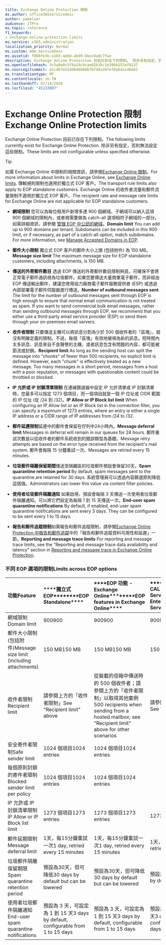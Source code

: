 ```yaml
---
title: Exchange Online Protection 限制
ms.author: office365servicedesc
author: pamelaar
audience: ITPro
ms.topic: reference
f1_keywords:
- exchange-online-protection-limits
ms.service: o365-administration
localization_priority: Normal
ms.custom: Adm_ServiceDesc
ms.assetid: f866fe3b-a183-4e6d-abd9-bbec0a0c7fae
description: Exchange Online Protection 目前已存在下列限制。 除非另有指定，否則無法設定這些限制。
ms.openlocfilehash: 3c5a8e0c5f9a19c9cae81b3bc1e39bb153af0137
ms.sourcegitcommit: d2cd67e52dd646b68bfbfd8a387e70a6da140a62
ms.translationtype: MT
ms.contentlocale: zh-TW
ms.lasthandoff: 07/14/2020
ms.locfileid: "45133007"
---
```

# <a name="exchange-online-protection-limits"></a><span data-ttu-id="2e040-104">Exchange Online Protection 限制</span><span class="sxs-lookup"><span data-stu-id="2e040-104">Exchange Online Protection limits</span></span>

<span data-ttu-id="2e040-105">Exchange Online Protection 目前已存在下列限制。</span><span class="sxs-lookup"><span data-stu-id="2e040-105">The following limits currently exist for Exchange Online Protection.</span></span> <span data-ttu-id="2e040-106">除非另有指定，否則無法設定這些限制。</span><span class="sxs-lookup"><span data-stu-id="2e040-106">These limits are not configurable unless specified otherwise.</span></span> 
  
> [!TIP]
> <span data-ttu-id="2e040-107">如需 Exchange Online 中限制的相關資訊，請參閱[Exchange Online 限制](../exchange-online-service-description/exchange-online-limits.md)。</span><span class="sxs-lookup"><span data-stu-id="2e040-107">For more information about limits in Exchange Online, see [Exchange Online limits](../exchange-online-service-description/exchange-online-limits.md).</span></span> <span data-ttu-id="2e040-108">傳輸規則限制也適用於獨立式 EOP 客戶。</span><span class="sxs-lookup"><span data-stu-id="2e040-108">The transport rule limits also apply to EOP standalone customers.</span></span> <span data-ttu-id="2e040-109">Exchange Online 的收件者流量和郵件流量限制不適用於獨立式 EOP 客戶。</span><span class="sxs-lookup"><span data-stu-id="2e040-109">The recipient rate and message rate limits for Exchange Online are not applicable for EOP standalone customers.</span></span> 
  
- <span data-ttu-id="2e040-p104">**網域限制** 您可以為每位租用戶新增多達 900 個網域。子網域可以納入這項 900 個網域的限制內，或者視需要做為 catch-all 選項相符子網域的一部分。如需詳細資訊，請參閱 [管理 EOP 中公認的網域](https://go.microsoft.com/fwlink/p/?LinkId=282239)。</span><span class="sxs-lookup"><span data-stu-id="2e040-p104">**Domain limit** You can add up to 900 domains per tenant. Subdomains can be included in this 900 limit, or if necessary, as part of a catch-all option, match subdomains. For more information, see [Manage Accepted Domains in EOP](https://go.microsoft.com/fwlink/p/?LinkId=282239).</span></span>
    
- <span data-ttu-id="2e040-113">**郵件大小限制** 獨立式 EOP 客戶的郵件大小上限 (包括附件) 為 150 MB。</span><span class="sxs-lookup"><span data-stu-id="2e040-113">**Message size limit** The maximum message size for EOP standalone customers, including attachments, is 150 MB.</span></span> 
    
- <span data-ttu-id="2e040-p105">**傳送的外寄郵件數目** 透過 EOP 傳送的外寄郵件數目限制夠高，可確保不會將正常電子郵件通訊視為垃圾郵件。如果您要傳送大量商業電子郵件，而非經由 EOP 傳送輸出郵件，建議您使用協力廠商電子郵件服務提供者 (ESP) 或透過內部部署電子郵件伺服器進行傳送。</span><span class="sxs-lookup"><span data-stu-id="2e040-p105">**Number of outbound messages sent** The limit for the number of outbound messages sent through EOP is high enough to ensure that normal email communication is not treated as spam. If you want to send commercial bulk email messages, rather than sending outbound messages through EOP, we recommend that you either use a third-party email service provider (ESP) or send them through your on-premises email servers.</span></span> 
    
- <span data-ttu-id="2e040-p106">**收件者限制** 只要傳送主機可以將訊息分割為少於 500 個收件者的「區塊」，就沒有明確定義的限制。不過，每個「區塊」有效地被視為新的訊息。短時間內太多訊息、訊息來自不良聲譽的主機，或者訊息包含有問題的內容，都可能被節流或封鎖。</span><span class="sxs-lookup"><span data-stu-id="2e040-p106">**Recipient limit** As long as the sending host can split the message into "chunks" of fewer than 500 recipients, no explicit limit is defined. However, each "chunk" is effectively treated as a new message. Too many messages in a short period, messages from a host with a poor reputation, or messages with questionable content could be throttled or blocked.</span></span> 
    
- <span data-ttu-id="2e040-119">**IP 允許或 IP 封鎖清單限制** 在連線篩選器中設定 IP 允許清單或 IP 封鎖清單時，您最多可以指定 1273 個項目，而一個項目就是一個 IP 位址或 CIDR 範圍的 IP 位址 (從 /24 到 /32)。</span><span class="sxs-lookup"><span data-stu-id="2e040-119">**IP Allow or IP Block list limit** When configuring an IP Allow list or an IP Block list in the connection filter, you can specify a maximum of 1273 entries, where an entry is either a single IP address or a CIDR range of IP addresses from /24 to /32.</span></span> 
    
- <span data-ttu-id="2e040-120">**郵件延遲限制**延遲中的郵件會保留在佇列中24小時內。</span><span class="sxs-lookup"><span data-stu-id="2e040-120">**Message deferral limit** Messages in deferral will remain in our queues for 24 hours.</span></span> <span data-ttu-id="2e040-121">郵件重試次數是以從收件者的郵件系統收到的錯誤類型為基礎。</span><span class="sxs-lookup"><span data-stu-id="2e040-121">Message retry attempts are based on the error type received from the recipient's mail system.</span></span> <span data-ttu-id="2e040-122">郵件會每隔 15 分鐘重試一次。</span><span class="sxs-lookup"><span data-stu-id="2e040-122">Messages are retried every 15 minutes.</span></span> 
    
- <span data-ttu-id="2e040-123">**垃圾郵件隔離保留期間**傳送至隔離區的垃圾郵件預設會保留30天。</span><span class="sxs-lookup"><span data-stu-id="2e040-123">**Spam quarantine retention period** By default, spam messages sent to the quarantine are retained for 30 days.</span></span> <span data-ttu-id="2e040-124">系統管理員可以透過內容篩選原則降低這個值。</span><span class="sxs-lookup"><span data-stu-id="2e040-124">Administrators can lower this value via content filter policies.</span></span> 
    
- <span data-ttu-id="2e040-p109">**使用者垃圾郵件隔離通知** 如果啟用，預設會每隔 3 天傳送一次使用者垃圾郵件隔離通知。可以將它們設定為每隔 1 到 15 天傳送一次。</span><span class="sxs-lookup"><span data-stu-id="2e040-p109">**End-user spam quarantine notifications** By default, if enabled, end-user spam quarantine notifications are sent every 3 days. They can be configured to be sent every 1 to 15 days.</span></span> 
    
- <span data-ttu-id="2e040-127">**報告和郵件追蹤限制**如需報告和郵件追蹤限制，請參閱[Exchange Online Protection 中報告和郵件追蹤](https://go.microsoft.com/fwlink/?LinkId=394248)中的「報告和郵件追蹤資料可用性和延遲」一節。</span><span class="sxs-lookup"><span data-stu-id="2e040-127">**Reporting and message trace limits** For reporting and message trace limits, see the "Reporting and message trace data availability and latency" section in [Reporting and message trace in Exchange Online Protection](https://go.microsoft.com/fwlink/?LinkId=394248).</span></span>
    
### <a name="limits-across-eop-options"></a><span data-ttu-id="2e040-128">不同 EOP 選項的限制</span><span class="sxs-lookup"><span data-stu-id="2e040-128">Limits across EOP options</span></span>

|<span data-ttu-id="2e040-129">**功能**</span><span class="sxs-lookup"><span data-stu-id="2e040-129">**Feature**</span></span>|<span data-ttu-id="2e040-130">\*\*\*\*獨立式 EOP\*\*\*\*</span><span class="sxs-lookup"><span data-stu-id="2e040-130">\*\*\*\*EOP Standalone\*\*\*\*</span></span>|<span data-ttu-id="2e040-131">\*\*\*\*EOP 功能 -Exchange Online\*\*\*\*</span><span class="sxs-lookup"><span data-stu-id="2e040-131">\*\*\*\*EOP features in Exchange Online\*\*\*\*</span></span>|<span data-ttu-id="2e040-132">\*\*\*\*Exchange Enterprise CAL with Services\*\*\*\*</span><span class="sxs-lookup"><span data-stu-id="2e040-132">\*\*\*\*Exchange Enterprise CAL with Services\*\*\*\*</span></span>|
|:-----|:-----|:-----|:-----|
|<span data-ttu-id="2e040-133">網域限制</span><span class="sxs-lookup"><span data-stu-id="2e040-133">Domain limit</span></span>  <br/> |<span data-ttu-id="2e040-134">900</span><span class="sxs-lookup"><span data-stu-id="2e040-134">900</span></span>  <br/> |<span data-ttu-id="2e040-135">900</span><span class="sxs-lookup"><span data-stu-id="2e040-135">900</span></span>  <br/> |<span data-ttu-id="2e040-136">900</span><span class="sxs-lookup"><span data-stu-id="2e040-136">900</span></span>  <br/> |
|<span data-ttu-id="2e040-137">郵件大小限制 (包括附件)</span><span class="sxs-lookup"><span data-stu-id="2e040-137">Message size limit (including attachments)</span></span>  <br/> |<span data-ttu-id="2e040-138">150 MB</span><span class="sxs-lookup"><span data-stu-id="2e040-138">150 MB</span></span>  <br/> |<span data-ttu-id="2e040-139">150 MB</span><span class="sxs-lookup"><span data-stu-id="2e040-139">150 MB</span></span>  <br/> |<span data-ttu-id="2e040-140">150 MB</span><span class="sxs-lookup"><span data-stu-id="2e040-140">150 MB</span></span>  <br/> |
|<span data-ttu-id="2e040-141">收件者限制</span><span class="sxs-lookup"><span data-stu-id="2e040-141">Recipient limit</span></span>  <br/> |<span data-ttu-id="2e040-142">請參閱上方的「收件者限制」</span><span class="sxs-lookup"><span data-stu-id="2e040-142">See "Recipient limit" above</span></span>  <br/> |<span data-ttu-id="2e040-143">從裝載的信箱中傳送時的 500 個收件者；請參閱上方的「收件者限制」以取得其他案例</span><span class="sxs-lookup"><span data-stu-id="2e040-143">500 recipients when sending from a hosted mailbox; see "Recipient limit" above for other scenarios</span></span>  <br/> |<span data-ttu-id="2e040-144">請參閱上方的「收件者限制」</span><span class="sxs-lookup"><span data-stu-id="2e040-144">See "Recipient limit" above</span></span>  <br/> |
|<span data-ttu-id="2e040-145">安全寄件者限制</span><span class="sxs-lookup"><span data-stu-id="2e040-145">Safe sender limit</span></span>  <br/> |<span data-ttu-id="2e040-146">1024 個項目</span><span class="sxs-lookup"><span data-stu-id="2e040-146">1024 entries</span></span>  <br/> |<span data-ttu-id="2e040-147">1024 個項目</span><span class="sxs-lookup"><span data-stu-id="2e040-147">1024 entries</span></span>  <br/> ||
|<span data-ttu-id="2e040-148">每個原則封鎖的寄件者限制</span><span class="sxs-lookup"><span data-stu-id="2e040-148">Blocked sender limit per policy</span></span>  <br/> |<span data-ttu-id="2e040-149">1024 個項目</span><span class="sxs-lookup"><span data-stu-id="2e040-149">1024 entries</span></span>  <br/> |<span data-ttu-id="2e040-150">1024 個項目</span><span class="sxs-lookup"><span data-stu-id="2e040-150">1024 entries</span></span>  <br/> ||
|<span data-ttu-id="2e040-151">IP 允許或 IP 封鎖清單限制</span><span class="sxs-lookup"><span data-stu-id="2e040-151">IP Allow or IP Block list limit</span></span>  <br/> |<span data-ttu-id="2e040-152">1273 個項目</span><span class="sxs-lookup"><span data-stu-id="2e040-152">1273 entries</span></span>  <br/> |<span data-ttu-id="2e040-153">1273 個項目</span><span class="sxs-lookup"><span data-stu-id="2e040-153">1273 entries</span></span>  <br/> |<span data-ttu-id="2e040-154">1273 個項目</span><span class="sxs-lookup"><span data-stu-id="2e040-154">1273 entries</span></span>  <br/> |
|<span data-ttu-id="2e040-155">郵件延期限制</span><span class="sxs-lookup"><span data-stu-id="2e040-155">Message deferral limit</span></span>  <br/> |<span data-ttu-id="2e040-156">1天，每15分鐘重試一次</span><span class="sxs-lookup"><span data-stu-id="2e040-156">1 day, retried every 15 minutes</span></span>  <br/> |<span data-ttu-id="2e040-157">1天，每15分鐘重試一次</span><span class="sxs-lookup"><span data-stu-id="2e040-157">1 day, retried every 15 minutes</span></span>  <br/> |<span data-ttu-id="2e040-158">1天，每15分鐘重試一次</span><span class="sxs-lookup"><span data-stu-id="2e040-158">1 day, retried every 15 minutes</span></span>  <br/> |
|<span data-ttu-id="2e040-159">垃圾郵件隔離保留期限</span><span class="sxs-lookup"><span data-stu-id="2e040-159">Spam quarantine retention period</span></span>  <br/> |<span data-ttu-id="2e040-160">預設為30天，但可降低</span><span class="sxs-lookup"><span data-stu-id="2e040-160">30 days by default but can be lowered</span></span>  <br/> |<span data-ttu-id="2e040-161">預設為30天，但可降低</span><span class="sxs-lookup"><span data-stu-id="2e040-161">30 days by default but can be lowered</span></span>  <br/> |<span data-ttu-id="2e040-162">預設為30天，但可降低</span><span class="sxs-lookup"><span data-stu-id="2e040-162">30 days by default but can be lowered</span></span>  <br/> |
|<span data-ttu-id="2e040-163">使用者垃圾郵件隔離通知</span><span class="sxs-lookup"><span data-stu-id="2e040-163">End-user spam quarantine notifications</span></span>  <br/> |<span data-ttu-id="2e040-164">預設為 3 天，可設定為 1 到 15 天</span><span class="sxs-lookup"><span data-stu-id="2e040-164">3 days by default, configurable from 1 to 15 days</span></span>  <br/> |<span data-ttu-id="2e040-165">預設為 3 天，可設定為 1 到 15 天</span><span class="sxs-lookup"><span data-stu-id="2e040-165">3 days by default, configurable from 1 to 15 days</span></span>  <br/> |<span data-ttu-id="2e040-166">預設為 3 天，可設定為 1 到 15 天</span><span class="sxs-lookup"><span data-stu-id="2e040-166">3 days by default, configurable from 1 to 15 days</span></span>  <br/> |
   

